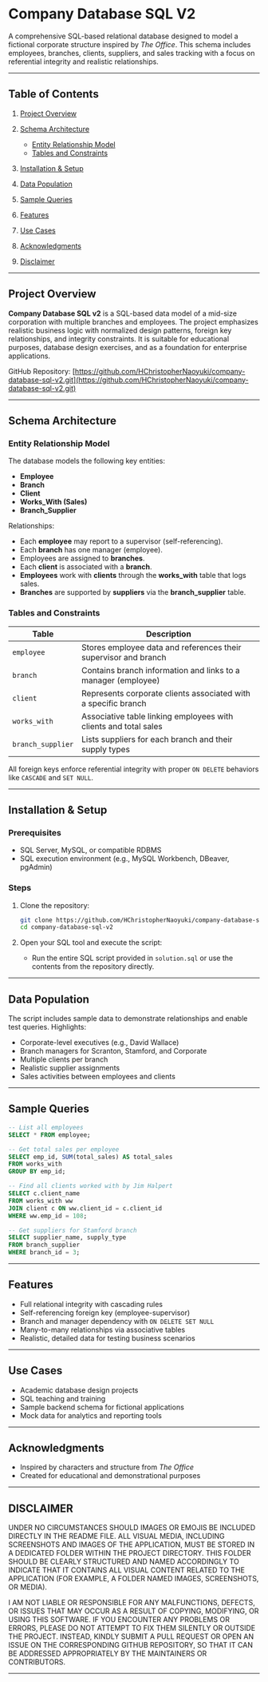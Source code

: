 # Company Database SQL V2

A comprehensive SQL-based relational database designed to model a fictional corporate 
structure inspired by *The Office*. This schema includes employees, branches, clients, 
suppliers, and sales tracking with a focus on referential integrity and realistic relationships.

---

## Table of Contents

1. [Project Overview](#project-overview)
2. [Schema Architecture](#schema-architecture)

   * [Entity Relationship Model](#entity-relationship-model)
   * [Tables and Constraints](#tables-and-constraints)
3. [Installation & Setup](#installation--setup)
4. [Data Population](#data-population)
5. [Sample Queries](#sample-queries)
6. [Features](#features)
7. [Use Cases](#use-cases)
8. [Acknowledgments](#acknowledgments)
9. [Disclaimer](#disclaimer)

---

## Project Overview

**Company Database SQL v2** is a SQL-based data model of a mid-size corporation with multiple branches and employees. 
The project emphasizes realistic business logic with normalized design patterns, foreign key relationships, and integrity constraints. 
It is suitable for educational purposes, database design exercises, and as a foundation for enterprise applications.

GitHub Repository: [https://github.com/HChristopherNaoyuki/company-database-sql-v2.git](https://github.com/HChristopherNaoyuki/company-database-sql-v2.git)

---

## Schema Architecture

### Entity Relationship Model

The database models the following key entities:

* **Employee**
* **Branch**
* **Client**
* **Works\_With (Sales)**
* **Branch\_Supplier**

Relationships:

* Each **employee** may report to a supervisor (self-referencing).
* Each **branch** has one manager (employee).
* Employees are assigned to **branches**.
* Each **client** is associated with a **branch**.
* **Employees** work with **clients** through the **works\_with** table that logs sales.
* **Branches** are supported by **suppliers** via the **branch\_supplier** table.

### Tables and Constraints

| Table             | Description                                                      |
| ----------------- | ---------------------------------------------------------------- |
| `employee`        | Stores employee data and references their supervisor and branch  |
| `branch`          | Contains branch information and links to a manager (employee)    |
| `client`          | Represents corporate clients associated with a specific branch   |
| `works_with`      | Associative table linking employees with clients and total sales |
| `branch_supplier` | Lists suppliers for each branch and their supply types           |

All foreign keys enforce referential integrity with proper `ON DELETE` behaviors like `CASCADE` and `SET NULL`.

---

## Installation & Setup

### Prerequisites

* SQL Server, MySQL, or compatible RDBMS
* SQL execution environment (e.g., MySQL Workbench, DBeaver, pgAdmin)

### Steps

1. Clone the repository:

   ```bash
   git clone https://github.com/HChristopherNaoyuki/company-database-sql-v2.git
   cd company-database-sql-v2
   ```

2. Open your SQL tool and execute the script:

   * Run the entire SQL script provided in `solution.sql` or use the contents from the repository directly.

---

## Data Population

The script includes sample data to demonstrate relationships and enable test queries. Highlights:

* Corporate-level executives (e.g., David Wallace)
* Branch managers for Scranton, Stamford, and Corporate
* Multiple clients per branch
* Realistic supplier assignments
* Sales activities between employees and clients

---

## Sample Queries

```sql
-- List all employees
SELECT * FROM employee;

-- Get total sales per employee
SELECT emp_id, SUM(total_sales) AS total_sales
FROM works_with
GROUP BY emp_id;

-- Find all clients worked with by Jim Halpert
SELECT c.client_name
FROM works_with ww
JOIN client c ON ww.client_id = c.client_id
WHERE ww.emp_id = 108;

-- Get suppliers for Stamford branch
SELECT supplier_name, supply_type
FROM branch_supplier
WHERE branch_id = 3;
```

---

## Features

* Full relational integrity with cascading rules
* Self-referencing foreign key (employee-supervisor)
* Branch and manager dependency with `ON DELETE SET NULL`
* Many-to-many relationships via associative tables
* Realistic, detailed data for testing business scenarios

---

## Use Cases

* Academic database design projects
* SQL teaching and training
* Sample backend schema for fictional applications
* Mock data for analytics and reporting tools

---

## Acknowledgments

* Inspired by characters and structure from *The Office*
* Created for educational and demonstrational purposes

---

## DISCLAIMER

UNDER NO CIRCUMSTANCES SHOULD IMAGES OR EMOJIS BE INCLUDED DIRECTLY 
IN THE README FILE. ALL VISUAL MEDIA, INCLUDING SCREENSHOTS AND IMAGES 
OF THE APPLICATION, MUST BE STORED IN A DEDICATED FOLDER WITHIN THE 
PROJECT DIRECTORY. THIS FOLDER SHOULD BE CLEARLY STRUCTURED AND NAMED 
ACCORDINGLY TO INDICATE THAT IT CONTAINS ALL VISUAL CONTENT RELATED TO 
THE APPLICATION (FOR EXAMPLE, A FOLDER NAMED IMAGES, SCREENSHOTS, OR MEDIA).

I AM NOT LIABLE OR RESPONSIBLE FOR ANY MALFUNCTIONS, DEFECTS, OR ISSUES 
THAT MAY OCCUR AS A RESULT OF COPYING, MODIFYING, OR USING THIS SOFTWARE. 
IF YOU ENCOUNTER ANY PROBLEMS OR ERRORS, PLEASE DO NOT ATTEMPT TO FIX THEM 
SILENTLY OR OUTSIDE THE PROJECT. INSTEAD, KINDLY SUBMIT A PULL REQUEST 
OR OPEN AN ISSUE ON THE CORRESPONDING GITHUB REPOSITORY, SO THAT IT CAN 
BE ADDRESSED APPROPRIATELY BY THE MAINTAINERS OR CONTRIBUTORS.

---
